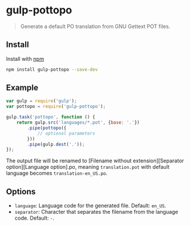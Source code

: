 # gulp-pottopo

> Generate a default PO translation from GNU Gettext POT files.

## Install

Install with [npm](https://npmjs.org/package/gulp-pottopo)

```bash
npm install gulp-pottopo --save-dev
```

## Example

```js
var gulp = require('gulp');
var pottopo = require('gulp-pottopo');

gulp.task('pottopo', function () {
    return gulp.src('languages/*.pot', {base: '.'})
        .pipe(pottopo({
            // optional parameters
        }))
        .pipe(gulp.dest('.'));
});
```

The output file will be renamed to [Filename without extension][Separator option][Language option].po, meaning `translation.pot` with default language becomes `translation-en_US.po`.

## Options

* `language`: Language code for the generated file. Default: `en_US`.
* `separator`: Character that separates the filename from the language code. Default: `-`.
